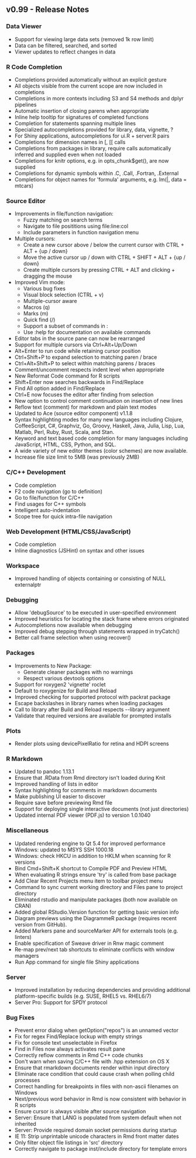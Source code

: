
## v0.99 - Release Notes

### Data Viewer

- Support for viewing large data sets (removed 1k row limit)
- Data can be filtered, searched, and sorted
- Viewer updates to reflect changes in data

### R Code Completion

 - Completions provided automatically without an explicit gesture
 - All objects visible from the current scope are now included in completions
 - Completions in more contexts including S3 and S4 methods and dplyr pipelines
 - Automatic insertion of closing parens when appropriate
 - Inline help tooltip for signatures of completed functions
 - Completion for statements spanning multiple lines
 - Specialized autocompletions provided for library, data, vignette, ?
 - For Shiny applications, autocompletions for ui.R + server.R pairs
 - Completions for dimension names in [, [[ calls
 - Completions from packages in library, require calls automatically
   inferred and supplied even when not loaded
 - Completions for knitr options, e.g. in opts_chunk$get(), are now supplied
 - Completions for dynamic symbols within .C, .Call, .Fortran, .External
 - Completions for object names for 'formula' arguments, e.g. lm(|, data = mtcars)

### Source Editor

* Improvements in file/function navigation:
    - Fuzzy matching on search terms
    - Navigate to file posititions using file:line:col
    - Include parameters in function navigation menu
* Multiple cursors:
   - Create a new cursor above / below the current cursor with CTRL + ALT + {up / down}
   - Move the active cursor up / down with CTRL + SHIFT + ALT + {up / down}
   - Create multiple cursors by pressing CTRL + ALT and clicking + dragging the mouse
* Improved Vim mode:
    - Various bug fixes
    - Visual block selection (CTRL + v)
    - Multiple-cursor aware
    - Macros (q)
    - Marks (m)
    - Quick find (/)
    - Support a subset of commands in :
    - Use :help for documentation on available commands
* Editor tabs in the source pane can now be rearranged
* Support for multiple cursors via Ctrl+Alt+Up/Down
* Alt+Enter to run code while retaining cursor position
* Ctrl+Shift+P to expand selection to matching paren / brace
* Ctrl+Alt+Shift+P to select within matching parens / braces
* Comment/uncomment respects indent level when appropriate
* New Reformat Code command for R scripts
* Shift+Enter now searches backwards in Find/Replace
* Find All option added in Find/Replace
* Ctrl+E now focuses the editor after finding from selection
* New option to control comment continuation on insertion of new lines
* Reflow text (comment) for markdown and plain text modes
* Updated to Ace (source editor component) v1.1.8
* Syntax highlighting modes for many new languages including Clojure, CoffeeScript, C#, Graphviz, Go, Groovy, Haskell, Java, Julia, Lisp, Lua, Matlab, Perl, Ruby, Rust, Scala, and Stan.
* Keyword and text based code completion for many languages including JavaScript, HTML, CSS, Python, and SQL.
* A wide variety of new editor themes (color schemes) are now available.
* Increase file size limit to 5MB (was previously 2MB)

### C/C++ Development
    
 - Code completion
 - F2 code navigation (go to definition)
 - Go to file/function for C/C++
 - Find usages for C++ symbols
 - Intelligent auto-indentation
 - Scope tree for quick intra-file navigation
 
### Web Development (HTML/CSS/JavaScript)

 - Code completion
 - Inline diagnostics (JSHint) on syntax and other issues

### Workspace

* Improved handling of objects containing or consisting of NULL externalptr

### Debugging

* Allow 'debugSource' to be executed in user-specified environment
* Improved heuristics for locating the stack frame where errors originated
* Autocompletions now available when debugging
* Improved debug stepping through statements wrapped in tryCatch()
* Better call frame selection when using recover()

### Packages

* Improvements to New Package:
    - Generate cleaner packages with no warnings
    - Respect various devtools options
* Support for roxygen2 'vignette' roclet
* Default to roxygenize for Build and Reload
* Improved checking for supported protocol with packrat package
* Escape backslashes in library names when loading packages
* Call to library after Build and Reload respects --library argument
* Validate that required versions are available for prompted installs

### Plots

* Render plots using devicePixelRatio for retina and HDPI screens

### R Markdown

* Updated to pandoc 1.13.1
* Ensure that .RData from Rmd directory isn't loaded during Knit
* Improved handling of lists in editor
* Syntax highlighting for comments in markdown documents
* Make publishing UI easier to discover
* Require save before previewing Rmd file
* Support for deploying single interactive documents (not just directories)
* Updated internal PDF viewer (PDF.js) to version 1.0.1040 

### Miscellaneous

* Updated rendering engine to Qt 5.4 for improved performance
* Windows: updated to MSYS SSH 1000.18
* Windows: check HKCU in addition to HKLM when scanning for R versions
* Bind Cmd+Shift+K shortcut to Compile PDF and Preview HTML
* When evaluating R strings ensure 'try' is called from base package
* Add Clear Recent Projects menu item to toolbar project menu
* Command to sync current working directory and Files pane to project directory
* Eliminated rstudio and manipulate packages (both now available on CRAN)
* Added global RStudio.Version function for getting basic version info
* Diagram previews using the DiagrammeR package (requires recent version from GitHub).
* Added Markers pane and sourceMarker API for externals tools (e.g. linters)
* Enable specification of Sweave driver in Rnw magic comment
* Re-map prev/next tab shortcuts to eliminate conflicts with window managers
* Run App command for single file Shiny applications

### Server

* Improved installation by reducing dependencies and providing additional platform-specific builds (e.g. SUSE, RHEL5 vs. RHEL6/7)
* Server Pro: Support for SPDY protocol

### Bug Fixes

* Prevent error dialog when getOption("repos") is an unnamed vector
* Fix for regex Find/Replace lockup with empty strings 
* Fix for console text unselectable in Firefox
* Find in Files now always activates result pane
* Correctly reflow comments in Rmd C++ code chunks
* Don't warn when saving C/C++ file with .hpp extension on OS X
* Ensure that rmarkdown documents render within input directory
* Eliminate race condition that could cause crash when polling child processes
* Correct handling for breakpoints in files with non-ascii filenames on Windows
* Next/previous word behavior in Rmd is now consistent with behavior in R scripts
* Ensure cursor is always visible after source navigation
* Server: Ensure that LANG is populated from system default when not inherited
* Server: Provide required domain socket permissions during startup
* IE 11: Strip unprintable unicode characters in Rmd front matter dates
* Only filter object file listings in 'src' directory
* Correctly navigate to package inst/include directory for template errors 




